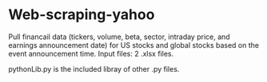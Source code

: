 # Web-scraping-yahoo
Pull financail data (tickers, volume, beta, sector, intraday price, and earnings announcement date) for US stocks and global stocks based on the event announcement time. Input files: 2 .xlsx files.

pythonLib.py is the included libray of other .py files.
